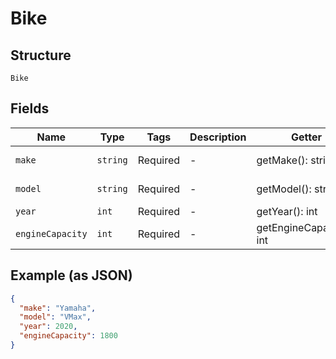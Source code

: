 
# Bike

## Structure

`Bike`

## Fields

| Name | Type | Tags | Description | Getter | Setter |
|  --- | --- | --- | --- | --- | --- |
| `make` | `string` | Required | - | getMake(): string | setMake(string make): void |
| `model` | `string` | Required | - | getModel(): string | setModel(string model): void |
| `year` | `int` | Required | - | getYear(): int | setYear(int year): void |
| `engineCapacity` | `int` | Required | - | getEngineCapacity(): int | setEngineCapacity(int engineCapacity): void |

## Example (as JSON)

```json
{
  "make": "Yamaha",
  "model": "VMax",
  "year": 2020,
  "engineCapacity": 1800
}
```

